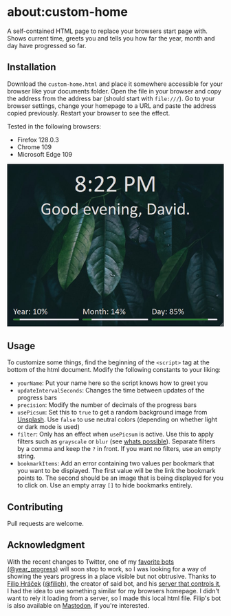 # about:custom-home
A self-contained HTML page to replace your browsers start page with. Shows current time, greets you and tells you how far the year, month and day have progressed so far.

## Installation

Download the `custom-home.html` and place it somewhere accessible for your browser like your documents folder.
Open the file in your browser and copy the address from the address bar (should start with `file:///`).
Go to your browser settings, change your homepage to a URL and paste the address copied previously.
Restart your browser to see the effect.

Tested in the following browsers:
- Firefox 128.0.3
- Chrome 109
- Microsoft Edge 109

![Example of what it looks like](./img/example.png?raw=true "Here is an example of what about:custom-home may look like")

## Usage
To customize some things, find the beginning of the `<script>` tag at the bottom of the html document.
Modify the following constants to your liking:
- `yourName`: Put your name here so the script knows how to greet you
- `updateIntervalSeconds`: Changes the time between updates of the progress bars
- `precision`: Modify the number of decimals of the progress bars
- `usePicsum`: Set this to `true` to get a random background image from [Unsplash](https://unsplash.com/). Use `false` to use neutral colors (depending on whether light or dark mode is used)
- `filter`: Only has an effect when `usePicsum` is active. Use this to apply filters such as `grayscale` or `blur` (see [whats possible](https://picsum.photos/)). Separate filters by a comma and keep the `?` in front. If you want no filters, use an empty string.
- `bookmarkItems`: Add an error containing two values per bookmark that you want to be displayed. The first value will be the link the bookmark points to. The second should be an image that is being displayed for you to click on. Use an empty array `[]` to hide bookmarks entirely.

## Contributing
Pull requests are welcome.

## Acknowledgment
With the recent changes to Twitter, one of my [favorite bots (@year_progress)](https://twitter.com/year_progress) will soon stop to work, so I was looking for a way of showing the years progress in a place visible but not obtrusive.
Thanks to [Filip Hráček](https://filiph.net/) ([@filiph](https://github.com/filiph)), the creator of said bot, and his [server that controls it](http://progressbarserver.appspot.com/), I had the idea to use something similar for my browsers homepage. I didn't want to rely it loading from a server, so I made this local html file.
Filip's bot is also available on [Mastodon](https://techhub.social/@year_progress), if you're interested.